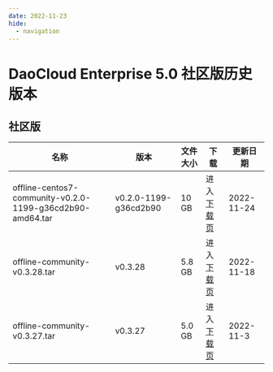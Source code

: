 ```yaml
---
date: 2022-11-23
hide:
  - navigation
---
```


# DaoCloud Enterprise 5.0 社区版历史版本

## 社区版

| 名称 | 版本 | 文件大小 | 下载  | 更新日期 |
| ----- | ----- | ----- | ----- | ----- |
| offline-centos7-community-v0.2.0-1199-g36cd2b90-amd64.tar | v0.2.0-1199-g36cd2b90 | 10 GB | 进入[下载页](./dce5-installer-v0.2.0-1199-g36cd2b90.md) | 2022-11-24 |
| offline-community-v0.3.28.tar | v0.3.28 | 5.8 GB | 进入[下载页](./dce5-installer-v0.3.28.md) | 2022-11-18 |
| offline-community-v0.3.27.tar | v0.3.27 | 5.0 GB | 进入[下载页](./dce5-installer-v0.3.27.md) | 2022-11-3 |
